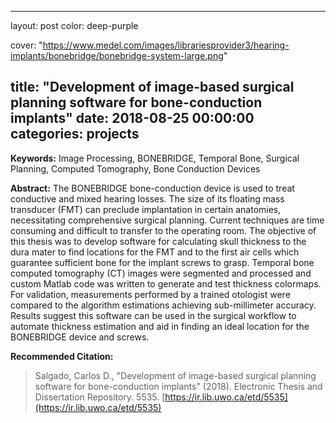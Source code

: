 
---
layout: post
color: deep-purple

cover: "https://www.medel.com/images/librariesprovider3/hearing-implants/bonebridge/bonebridge-system-large.png"

title:  "Development of image-based surgical planning software for bone-conduction implants"
date:   2018-08-25 00:00:00
categories: projects
---
**Keywords:**
Image Processing, BONEBRIDGE, Temporal Bone, Surgical Planning, Computed
Tomography, Bone Conduction Devices

**Abstract:** 
The BONEBRIDGE bone-conduction device is used to treat conductive and mixed hearing losses. The size of its floating mass transducer (FMT) can preclude implantation in certain anatomies, necessitating comprehensive surgical planning. Current techniques are time consuming and difficult to transfer to the operating room. The objective of this thesis was to develop software for calculating skull thickness to the dura mater to find locations for the FMT and to the first air cells which guarantee sufficient bone for the implant screws to grasp. Temporal bone computed tomography (CT) images were segmented and processed and custom Matlab code was written to generate and test thickness colormaps. For validation, measurements performed by a trained otologist were compared to the algorithm estimations achieving sub-millimeter accuracy. Results suggest this software can be used in the surgical workflow to automate thickness estimation and aid in finding an ideal location for the BONEBRIDGE device and screws.

**Recommended Citation:**
>Salgado, Carlos D., "Development of image-based surgical planning software for bone-conduction implants" (2018). Electronic Thesis
and Dissertation Repository. 5535. [https://ir.lib.uwo.ca/etd/5535](https://ir.lib.uwo.ca/etd/5535)